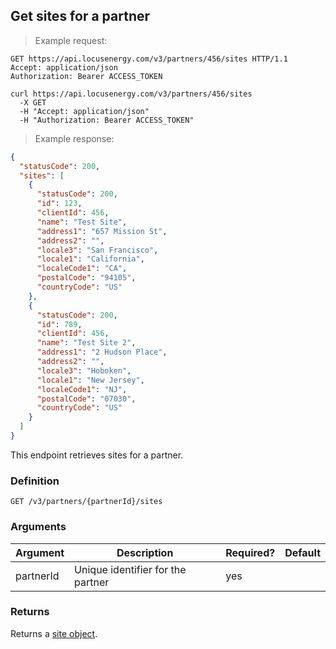 ## Get sites for a partner

> Example request:

```http
GET https://api.locusenergy.com/v3/partners/456/sites HTTP/1.1
Accept: application/json
Authorization: Bearer ACCESS_TOKEN
```

```shell
curl https://api.locusenergy.com/v3/partners/456/sites
  -X GET
  -H "Accept: application/json"
  -H "Authorization: Bearer ACCESS_TOKEN"
```

> Example response:

```json
{
  "statusCode": 200,
  "sites": [
    {
      "statusCode": 200,
      "id": 123,
      "clientId": 456,
      "name": "Test Site",
      "address1": "657 Mission St",
      "address2": "",
      "locale3": "San Francisco",
      "locale1": "California",
      "localeCode1": "CA",
      "postalCode": "94105",
      "countryCode": "US"
    },
    {
      "statusCode": 200,
      "id": 789,
      "clientId": 456,
      "name": "Test Site 2",
      "address1": "2 Hudson Place",
      "address2": "",
      "locale3": "Hoboken",
      "locale1": "New Jersey",
      "localeCode1": "NJ",
      "postalCode": "07030",
      "countryCode": "US"
    }
  ]
}
```

This endpoint retrieves sites for a partner.

### Definition

`GET /v3/partners/{partnerId}/sites`

### Arguments

Argument | Description | Required? | Default
--- | --- | --- | ---
partnerId | Unique identifier for the partner | yes |

### Returns

Returns a [site object](#site-object).